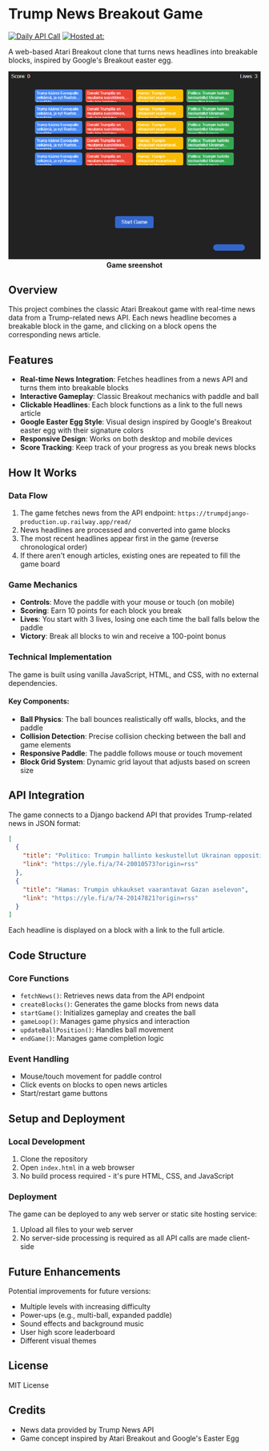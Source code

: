 # Trump News Breakout Game
[![Daily API Call](https://github.com/ristoxxx/trumpDjango/actions/workflows/dailyapicall.yml/badge.svg)](https://github.com/ristoxxx/trumpDjango/actions/workflows/dailyapicall.yml) [![Hosted at:](https://img.shields.io/badge/Hosted%20at-Here-blue)](mailto:lahteri@gmail.com)
 
A web-based Atari Breakout clone that turns news headlines into breakable blocks, inspired by Google's Breakout easter egg.
 

<p align="center">
<img src="./img.PNG" width="600"><br>
<strong>Game sreenshot</strong>
</p>

## Overview

This project combines the classic Atari Breakout game with real-time news data from a Trump-related news API. Each news headline becomes a breakable block in the game, and clicking on a block opens the corresponding news article.

## Features

- **Real-time News Integration**: Fetches headlines from a news API and turns them into breakable blocks
- **Interactive Gameplay**: Classic Breakout mechanics with paddle and ball
- **Clickable Headlines**: Each block functions as a link to the full news article
- **Google Easter Egg Style**: Visual design inspired by Google's Breakout easter egg with their signature colors
- **Responsive Design**: Works on both desktop and mobile devices
- **Score Tracking**: Keep track of your progress as you break news blocks

## How It Works

### Data Flow

1. The game fetches news from the API endpoint: `https://trumpdjango-production.up.railway.app/read/`
2. News headlines are processed and converted into game blocks
3. The most recent headlines appear first in the game (reverse chronological order)
4. If there aren't enough articles, existing ones are repeated to fill the game board

### Game Mechanics

- **Controls**: Move the paddle with your mouse or touch (on mobile)
- **Scoring**: Earn 10 points for each block you break
- **Lives**: You start with 3 lives, losing one each time the ball falls below the paddle
- **Victory**: Break all blocks to win and receive a 100-point bonus

### Technical Implementation

The game is built using vanilla JavaScript, HTML, and CSS, with no external dependencies.

#### Key Components:

- **Ball Physics**: The ball bounces realistically off walls, blocks, and the paddle
- **Collision Detection**: Precise collision checking between the ball and game elements
- **Responsive Paddle**: The paddle follows mouse or touch movement
- **Block Grid System**: Dynamic grid layout that adjusts based on screen size

## API Integration

The game connects to a Django backend API that provides Trump-related news in JSON format:

```json
[
  {
    "title": "Politico: Trumpin hallinto keskustellut Ukrainan opposition kanssa vallanvaihdosta",
    "link": "https://yle.fi/a/74-20010573?origin=rss"
  },
  {
    "title": "Hamas: Trumpin uhkaukset vaarantavat Gazan aselevon",
    "link": "https://yle.fi/a/74-20147821?origin=rss"
  }
]
```

Each headline is displayed on a block with a link to the full article.

## Code Structure

### Core Functions

- `fetchNews()`: Retrieves news data from the API endpoint
- `createBlocks()`: Generates the game blocks from news data
- `startGame()`: Initializes gameplay and creates the ball
- `gameLoop()`: Manages game physics and interaction
- `updateBallPosition()`: Handles ball movement
- `endGame()`: Manages game completion logic

### Event Handling

- Mouse/touch movement for paddle control
- Click events on blocks to open news articles
- Start/restart game buttons

## Setup and Deployment

### Local Development

1. Clone the repository
2. Open `index.html` in a web browser
3. No build process required - it's pure HTML, CSS, and JavaScript

### Deployment

The game can be deployed to any web server or static site hosting service:

1. Upload all files to your web server
2. No server-side processing is required as all API calls are made client-side

## Future Enhancements

Potential improvements for future versions:

- Multiple levels with increasing difficulty
- Power-ups (e.g., multi-ball, expanded paddle)
- Sound effects and background music
- User high score leaderboard
- Different visual themes

## License

MIT License

## Credits

- News data provided by Trump News API
- Game concept inspired by Atari Breakout and Google's Easter Egg



